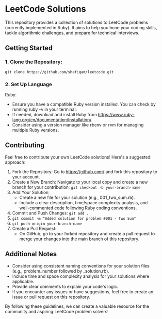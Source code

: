 # LeetCode Solutions

This repository provides a collection of solutions to LeetCode problems (currently implemented in Ruby). It aims to help you hone your coding skills, tackle algorithmic challenges, and prepare for technical interviews.

## Getting Started

### 1. Clone the Repository: 
```
git clone https://github.com/shafiqam/leetcode.git
```

### 2. Set Up Language 
  Ruby:
  - Ensure you have a compatible Ruby version installed. You can check by running ruby -v in your terminal.
  - If needed, download and install Ruby from https://www.ruby-lang.org/en/documentation/installation/.
  - Consider using a version manager like rbenv or rvm for managing multiple Ruby versions.

## Contributing

Feel free to contribute your own LeetCode solutions! Here's a suggested approach:
1. Fork the Repository: Go to https://github.com/ and fork this repository to your account. 
2. Create a New Branch: Navigate to your local copy and create a new branch for your contribution: `git checkout -b your-branch-name`
3. Add Your Solution:
    - Create a new file for your solution (e.g., 001_two_sum.rb).
    - Include a clear description, time/space complexity analysis, and well-commented code following Ruby coding conventions.
4. Commit and Push Changes: `git add .`
5. `git commit -m "Added solution for problem #001 - Two Sum"`
6. `git push origin your-branch-name`
7. Create a Pull Request:
    - On GitHub, go to your forked repository and create a pull request to merge your changes into the main branch of this repository.

## Additional Notes

* Consider using consistent naming conventions for your solution files (e.g., problem_number followed by _solution.rb).
* Include time and space complexity analysis for your solutions where applicable.
* Provide clear comments to explain your code's logic.
* If you encounter any issues or have suggestions, feel free to create an issue or pull request on this repository.

By following these guidelines, we can create a valuable resource for the community and aspiring LeetCode problem solvers!
